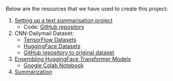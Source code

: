 Below are the resources that we have used to create this project:

1. [Setting up a text summarisation project](https://towardsdatascience.com/setting-up-a-text-summarisation-project-daae41a1aaa3)
    * Code: [GitHub repository](https://github.com/marshmellow77/text-summarisation-project)
2. CNN-Dailymail Dataset: 
    * [TensorFlow Datasets](https://www.tensorflow.org/datasets/catalog/cnn_dailymail)
    * [HuggingFace Datasets](https://huggingface.co/datasets/cnn_dailymail)
    * [GitHub repository to original dataset](https://github.com/abisee/cnn-dailymail)
3. [Ensembling HuggingFace Transformer Models](https://towardsdatascience.com/ensembling-huggingfacetransformer-models-f21c260dbb09)
    * [Google Colab Notebook](https://colab.research.google.com/drive/1SyRrBAudJHiKjHnxXaZT5w_ukA0BmK9X?usp=sharing)
4. [Summarization](https://huggingface.co/course/chapter7/5?fw=pt)